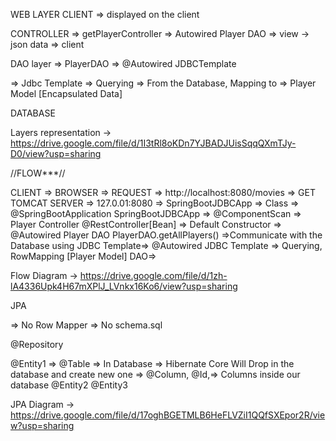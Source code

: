 WEB LAYER CLIENT => displayed on the client

CONTROLLER => getPlayerController => Autowired Player DAO => view -> json data => client

DAO layer => PlayerDAO => @Autowired JDBCTemplate

=> Jdbc Template => Querying => From the Database, Mapping to => Player Model [Encapsulated Data]

DATABASE

Layers representation -> https://drive.google.com/file/d/1I3tRl8oKDn7YJBADJUisSqqQXmTJy-D0/view?usp=sharing

//FLOW***//

CLIENT => BROWSER => REQUEST => http://localhost:8080/movies => GET TOMCAT SERVER => 127.0.01:8080 => SpringBootJDBCApp => Class => @SpringBootApplication SpringBootJDBCApp => @ComponentScan => Player Controller @RestController[Bean] => Default Constructor => @Autowired Player DAO PlayerDAO.getAllPlayers() =>Communicate with the Database using JDBC Template=> @Autowired JDBC Template => Querying, RowMapping [Player Model] DAO=>

Flow Diagram -> https://drive.google.com/file/d/1zh-lA4336Upk4H67mXPlJ_LVnkx16Ko6/view?usp=sharing

JPA

=> No Row Mapper => No schema.sql

@Repository

@Entity1 => @Table => In Database => Hibernate Core Will Drop in the database and create new one => @Column, @Id,=> Columns inside our database @Entity2 @Entity3

JPA Diagram -> https://drive.google.com/file/d/17oghBGETMLB6HeFLVZiI1QQfSXEpor2R/view?usp=sharing